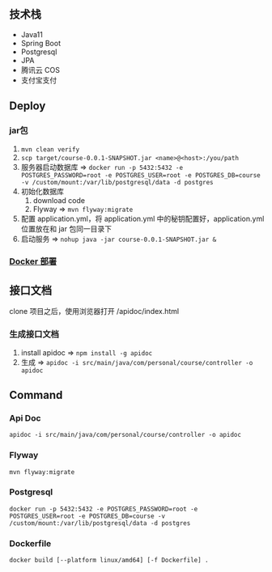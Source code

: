 ## 技术栈

- Java11
- Spring Boot
- Postgresql
- JPA
- 腾讯云 COS
- 支付宝支付

## Deploy

### jar包

1. ` mvn clean verify `
2. ` scp target/course-0.0.1-SNAPSHOT.jar <name>@<host>:/you/path `
3. 服务器启动数据库
   => ` docker run -p 5432:5432 -e POSTGRES_PASSWORD=root -e POSTGRES_USER=root -e POSTGRES_DB=course -v /custom/mount:/var/lib/postgresql/data -d postgres `
4. 初始化数据库
    1. download code
    2. Flyway => ` mvn flyway:migrate `
5. 配置 application.yml，将 application.yml 中的秘钥配置好，application.yml 位置放在和 jar 包同一目录下
6. 启动服务 => ` nohup java -jar course-0.0.1-SNAPSHOT.jar & `

### [Docker 部署](https://www.jianshu.com/p/ff6eac8ea250)

## 接口文档

clone 项目之后，使用浏览器打开 /apidoc/index.html

### 生成接口文档

1. install apidoc => ` npm install -g apidoc `
2. 生成 => ` apidoc -i src/main/java/com/personal/course/controller -o apidoc `

## Command

### Api Doc

```
apidoc -i src/main/java/com/personal/course/controller -o apidoc
```

### Flyway

```
mvn flyway:migrate
```

### Postgresql

```
docker run -p 5432:5432 -e POSTGRES_PASSWORD=root -e POSTGRES_USER=root -e POSTGRES_DB=course -v /custom/mount:/var/lib/postgresql/data -d postgres
```

### Dockerfile

```
docker build [--platform linux/amd64] [-f Dockerfile] . 
```
